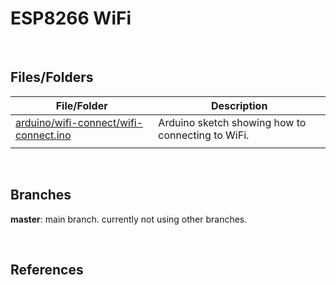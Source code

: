 # ESP8266 WiFi

<br>

## Files/Folders

| File/Folder | Description |
|--- | --- |
| [arduino/wifi-connect/wifi-connect.ino](arduino/wifi-connect/wifi-connect.ino) | Arduino sketch showing how to connecting to WiFi. |
|  |  |

<br>

## Branches

**master**: main branch. currently not using other branches.

<br>

## References
